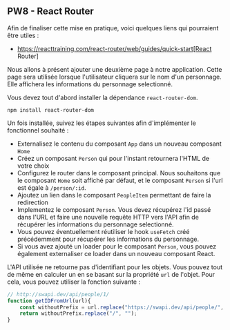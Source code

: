 ## PW8 - React Router

Afin de finaliser cette mise en pratique, voici quelques liens qui pourraient être utiles :

* https://reacttraining.com/react-router/web/guides/quick-start[React Router]

Nous allons à présent ajouter une deuxième page à notre application. Cette page sera utilisée lorsque l'utilisateur cliquera sur le nom d'un personnage. Elle affichera les informations du personnage selectionné.

Vous devez tout d'abord installer la dépendance `react-router-dom`.

```shell
npm install react-router-dom
```

Un fois installée, suivez les étapes suivantes afin d'implémenter le fonctionnel souhaité :

* Externalisez le contenu du composant `App` dans un nouveau composant `Home`
* Créez un composant `Person` qui pour l'instant retournera l'HTML de votre choix
* Configurez le router dans le composant principal. Nous souhaitons que le composant `Home` soit affiché par défaut, et le composant `Person` si l'url est égale à `/person/:id`.
* Ajoutez un lien dans le composant `PeopleItem` permettant de faire la redirection
* Implementez le composant `Person`. Vous devez récupérez l'id passé dans l'URL et faire une nouvelle requête HTTP vers l'API afin de récupérer les informations du personnage selectionné.
* Vous pouvez éventuellement réutiliser le hook `useFetch` créé précédemment pour récupérer les informations du personnage.
* Si vous avez ajouté un loader pour le composant `Person`, vous pouvez également externaliser ce loader dans un nouveau composant React.

L'API utilisée ne retourne pas d'identifiant pour les objets.
Vous pouvez tout de même en calculer un en se basant sur la propriété `url` de l'objet.
Pour cela, vous pouvez utiliser la fonction suivante :

```javascript
// http://swapi.dev/api/people/1/
function getIDFromUrl(url){
    const withoutPrefix = url.replace("https://swapi.dev/api/people/", "")
    return withoutPrefix.replace("/", "");
}
```
